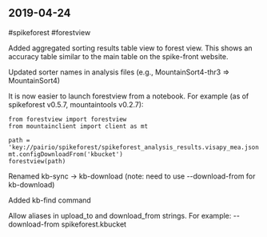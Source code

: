 ## 2019-04-24

 #spikeforest #forestview

Added aggregated sorting results table view to forest view. This shows an accuracy table similar to the main table on the spike-front website.

Updated sorter names in analysis files (e.g., MountainSort4-thr3 => MountainSort4)

It is now easier to launch forestview from a notebook. For example (as of spikeforest v0.5.7, mountaintools v0.2.7):

```
from forestview import forestview
from mountainclient import client as mt

path = 'key://pairio/spikeforest/spikeforest_analysis_results.visapy_mea.json'
mt.configDownloadFrom('kbucket')
forestview(path)
```

Renamed kb-sync -> kb-download (note: need to use --download-from for kb-download)

Added kb-find command

Allow aliases in upload_to and download_from strings. For example: --download-from spikeforest.kbucket


